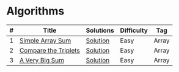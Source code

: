 # Algorithms
|  #  |      Title     |   Solutions   | Difficulty  | Tag                   
|-----|----------------|---------------|-------------|-------------
|1|[Simple Array Sum](https://www.hackerrank.com/challenges/simple-array-sum)|[Solution](/SimpleArraySum.java) |Easy|Array|
|2|[Compare the Triplets](https://www.hackerrank.com/challenges/compare-the-triplets/problem)|[Solution](/CompareTheTriplets.java) |Easy|Array|
|3|[A Very Big Sum](https://www.hackerrank.com/challenges/a-very-big-sum/problem)|[Solution](/AVeryBigSum.java) |Easy|Array|
